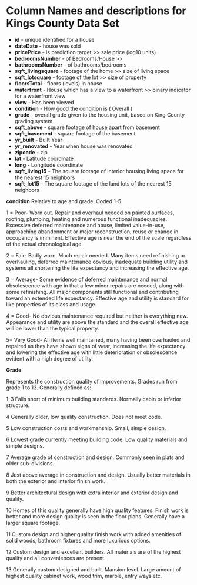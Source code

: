 # Column Names and descriptions for Kings County Data Set
* **id** - unique identified for a house
* **dateDate** - house was sold
* **pricePrice** -  is prediction target >> sale price (log10 units)
* **bedroomsNumber** -  of Bedrooms/House >> 
* **bathroomsNumber** -  of bathrooms/bedrooms
* **sqft_livingsquare** -  footage of the home >>  size of living space
* **sqft_lotsquare** -  footage of the lot >> size of property
* **floorsTotal** -  floors (levels) in house
* **waterfront** - House which has a view to a waterfront >> binary indicator for a waterfront view
* **view** - Has been viewed
* **condition** - How good the condition is ( Overall )
* **grade** - overall grade given to the housing unit, based on King County grading system
* **sqft_above** - square footage of house apart from basement
* **sqft_basement** - square footage of the basement
* **yr_built** - Built Year
* **yr_renovated** - Year when house was renovated
* **zipcode** - zip
* **lat** - Latitude coordinate
* **long** - Longitude coordinate
* **sqft_living15** - The square footage of interior housing living space for the nearest 15 neighbors
* **sqft_lot15** - The square footage of the land lots of the nearest 15 neighbors

**condition**
Relative to age and grade. Coded 1-5.

1 = Poor- Worn out. Repair and overhaul needed on painted surfaces, roofing, plumbing, heating and numerous functional inadequacies. Excessive deferred maintenance and abuse, limited value-in-use, approaching abandonment or major reconstruction; reuse or change in occupancy is imminent. Effective age is near the end of the scale regardless of the actual chronological age.

2 = Fair- Badly worn. Much repair needed. Many items need refinishing or overhauling, deferred maintenance obvious, inadequate building utility and systems all shortening the life expectancy and increasing the effective age.

3 = Average- Some evidence of deferred maintenance and normal obsolescence with age in that a few minor repairs are needed, along with some refinishing. All major components still functional and contributing toward an extended life expectancy. Effective age and utility is standard for like properties of its class and usage.

4 = Good- No obvious maintenance required but neither is everything new. Appearance and utility are above the standard and the overall effective age will be lower than the typical property.

5= Very Good- All items well maintained, many having been overhauled and repaired as they have shown signs of wear, increasing the life expectancy and lowering the effective age with little deterioration or obsolescence evident with a high degree of utility.

**Grade**

Represents the construction quality of improvements. Grades run from grade 1 to 13. Generally defined as:

1-3 Falls short of minimum building standards. Normally cabin or inferior structure.

4 Generally older, low quality construction. Does not meet code.

5 Low construction costs and workmanship. Small, simple design.

6 Lowest grade currently meeting building code. Low quality materials and simple designs.

7 Average grade of construction and design. Commonly seen in plats and older sub-divisions.

8 Just above average in construction and design. Usually better materials in both the exterior and interior finish work.

9 Better architectural design with extra interior and exterior design and quality.

10 Homes of this quality generally have high quality features. Finish work is better and more design quality is seen in the floor plans. Generally have a larger square footage.

11 Custom design and higher quality finish work with added amenities of solid woods, bathroom fixtures and more luxurious options.

12 Custom design and excellent builders. All materials are of the highest quality and all conveniences are present.

13 Generally custom designed and built. Mansion level. Large amount of highest quality cabinet work, wood trim, marble, entry ways etc.